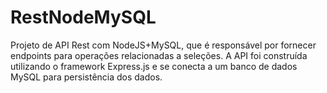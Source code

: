 # RestNodeMySQL
Projeto de API Rest com NodeJS+MySQL, que é responsável por fornecer endpoints para operações relacionadas a seleções. A API foi construída utilizando o framework Express.js e se conecta a um banco de dados MySQL para persistência dos dados.
